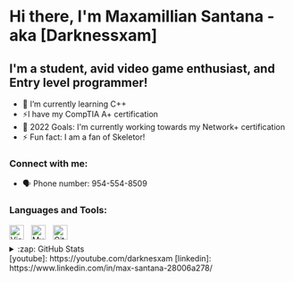 # Hi there, I'm Maxamillian Santana - aka [Darknessxam] 


## I'm a student, avid video game enthusiast, and Entry level programmer!

- 🌱 I’m currently learning C++
- ⚡I have my CompTIA A+ certification
- 🥅 2022 Goals: I'm currently working towards my Network+ certification
- ⚡ Fun fact: I am  a fan of Skeletor!


### Connect with me:
- 🗣 Phone number: 954-554-8509

### Languages and Tools:

<img align="left" alt="Visual Studio Code" width="26px" src="https://cdn.jsdelivr.net/gh/devicons/devicon/icons/vscode/vscode-original.svg" style="padding-right:10px;" />
<img align="left" alt="MySQL" width="26px" src="https://cdn.jsdelivr.net/gh/devicons/devicon/icons/mysql/mysql-original.svg" style="padding-right:10px;" />
<img align="left" alt="Git" width="26px" src="https://cdn.jsdelivr.net/gh/devicons/devicon/icons/git/git-original.svg" style="padding-right:10px;" />




<br />
<br />

</details>

<details>
  <summary>:zap: GitHub Stats</summary>

  <img align="left" alt="darknessxam's GitHub Stats" src="https://github-readme-stats.vercel.app/api?username=darknessxam&show_icons=true&hide_border=false&title_color=ff652f&icon_color=FFE400&bg_color=09131B&text_color=ffffff&border_color=0c1a25" />

</details>
[youtube]: https://youtube.com/darknesxam
[linkedin]: https://www.linkedin.com/in/max-santana-28006a278/

